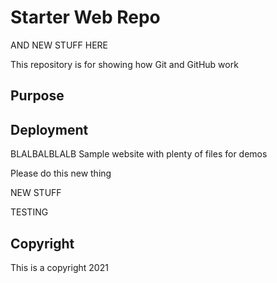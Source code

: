 # Starter Web Repo
AND NEW STUFF HERE

This repository is for showing how Git and GitHub work

## Purpose

## Deployment
BLALBALBLALB
Sample website with plenty of files for demos

Please do this new thing

NEW STUFF 

TESTING

## Copyright

This is a copyright 2021
